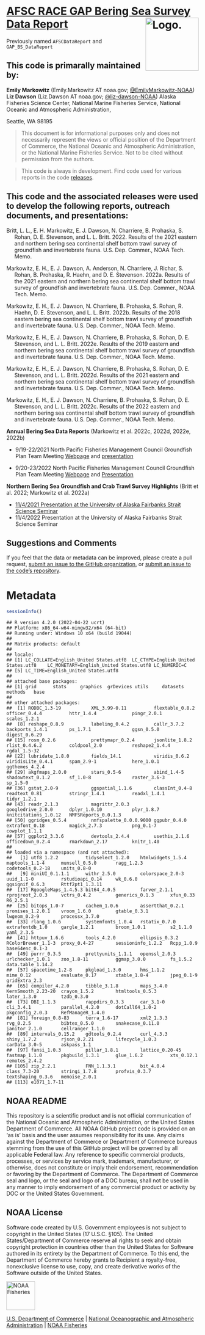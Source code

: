 <!-- README.md is generated from README.Rmd. Please edit that file -->

# [AFSC RACE GAP Bering Sea Survey Data Report](%60r%20link_repo%60) <img src="https://avatars.githubusercontent.com/u/91760178?s=96&amp;v=4" alt="Logo." align="right" width="139" height="139"/>

Previously named `AFSCDataReport` and `GAP_BS_DataReport`

## This code is primarally maintained by:

**Emily Markowitz** (Emily.Markowitz AT noaa.gov;
[@EmilyMarkowitz-NOAA](https://github.com/EmilyMarkowitz-NOAA)) **Liz
Dawson** (Liz.Dawson AT noaa.gov;
[@liz-dawson-NOAA](https://github.com/liz-dawson-NOAA)) Alaska Fisheries
Science Center, National Marine Fisheries Service, National Oceanic and
Atmospheric Administration,

Seattle, WA 98195

> This document is for informational purposes only and does not
> necessarily represent the views or official position of the Department
> of Commerce, the National Oceanic and Atmospheric Administration, or
> the National Marine Fisheries Service. Not to be cited without
> permission from the authors.

> This code is always in development. Find code used for various reports
> in the code
> [releases](https://github.com/EmilyMarkowitz-NOAA/gap_bs_data_report/releases).

## This code and the associated releases were used to develop the following reports, outreach documents, and presentations:

<div id="refs" class="references csl-bib-body hanging-indent">

<div id="ref-2021Community" class="csl-entry">

Britt, L. L., E. H. Markowitz, E. J. Dawson, N. Charriere, B. Prohaska,
S. Rohan, D. E. Stevenson, and L. L. Britt. 2022. Results of the 2021
eastern and northern bering sea continental shelf bottom trawl survey of
groundfish and invertebrate fauna. U.S. Dep. Commer., NOAA Tech. Memo.

</div>

<div id="ref-2022Community" class="csl-entry">

Markowitz, E. H., E. J. Dawson, A. Anderson, N. Charriere, J. Richar, S.
Rohan, B. Prohaska, R. Haehn, and D. E. Stevenson. 2022a. Results of the
2021 eastern and northern bering sea continental shelf bottom trawl
survey of groundfish and invertebrate fauna. U.S. Dep. Commer., NOAA
Tech. Memo.

</div>

<div id="ref-2018EBS2022" class="csl-entry">

Markowitz, E. H., E. J. Dawson, N. Charriere, B. Prohaska, S. Rohan, R.
Haehn, D. E. Stevenson, and L. L. Britt. 2022b. Results of the 2018
eastern bering sea continental shelf bottom trawl survey of groundfish
and invertebrate fauna. U.S. Dep. Commer., NOAA Tech. Memo.

</div>

<div id="ref-2019NEBS2022" class="csl-entry">

Markowitz, E. H., E. J. Dawson, N. Charriere, B. Prohaska, S. Rohan, D.
E. Stevenson, and L. L. Britt. 2022e. Results of the 2019 eastern and
northern bering sea continental shelf bottom trawl survey of groundfish
and invertebrate fauna. U.S. Dep. Commer., NOAA Tech. Memo.

</div>

<div id="ref-2021NEBS2022" class="csl-entry">

Markowitz, E. H., E. J. Dawson, N. Charriere, B. Prohaska, S. Rohan, D.
E. Stevenson, and L. L. Britt. 2022d. Results of the 2021 eastern and
northern bering sea continental shelf bottom trawl survey of groundfish
and invertebrate fauna. U.S. Dep. Commer., NOAA Tech. Memo.

</div>

<div id="ref-2022NEBS2022" class="csl-entry">

Markowitz, E. H., E. J. Dawson, N. Charriere, B. Prohaska, S. Rohan, D.
E. Stevenson, and L. L. Britt. 2022c. Results of the 2022 eastern and
northern bering sea continental shelf bottom trawl survey of groundfish
and invertebrate fauna. U.S. Dep. Commer., NOAA Tech. Memo.

</div>

</div>

**Annual Bering Sea Data Reports** (Markowitz et al. 2022c, 2022d,
2022e, 2022b)

-   9/19-22/2021 North Pacific Fisheries Management Council Groundfish
    Plan Team Meeting
    [Webpage](https://meetings.npfmc.org/Meeting/Details/2427) and
    [presentation](https://meetings.npfmc.org/CommentReview/DownloadFile?p=f48aa839-fdd1-4000-a556-2a3aa4521d8b.pdf&fileName=2021_EBSsurvey%20PRESENTATION.pdf)

-   9/20-23/2022 North Pacific Fisheries Management Council Groundfish
    Plan Team Meeting
    [Webpage](https://meetings.npfmc.org/Meeting/Details/2949) and
    [Presentation](https://meetings.npfmc.org/CommentReview/DownloadFile?p=02e397c4-a1cc-46eb-b2ae-1c3cc368e682.pdf&fileName=2022_EBSsurvey_planteam.pdf)

**Northern Bering Sea Groundfish and Crab Trawl Survey Highlights**
(Britt et al. 2022; Markowitz et al. 2022a)

-   [11/4/2021 Presentation at the University of Alaska Fairbanks Strait
    Science Seminar](https://youtu.be/putpYJtPRF8)
-   11/4/2022 Presentation at the University of Alaska Fairbanks Strait
    Science Seminar

## Suggestions and Comments

If you feel that the data or metadata can be improved, please create a
pull request, [submit an issue to the GitHub
organization](https://github.com/afsc-gap-products/data-requests/issues),
or [submit an issue to the code’s
repository](%60r%20paste0(link_repo,%20%22/issues%22)%60).

# Metadata

``` r
sessionInfo()
```

    ## R version 4.2.0 (2022-04-22 ucrt)
    ## Platform: x86_64-w64-mingw32/x64 (64-bit)
    ## Running under: Windows 10 x64 (build 19044)
    ## 
    ## Matrix products: default
    ## 
    ## locale:
    ## [1] LC_COLLATE=English_United States.utf8  LC_CTYPE=English_United States.utf8    LC_MONETARY=English_United States.utf8 LC_NUMERIC=C                          
    ## [5] LC_TIME=English_United States.utf8    
    ## 
    ## attached base packages:
    ## [1] grid      stats     graphics  grDevices utils     datasets  methods   base     
    ## 
    ## other attached packages:
    ##  [1] RODBC_1.3-19           XML_3.99-0.11          flextable_0.8.2        officer_0.4.4          httr_1.4.4             pingr_2.0.1            scales_1.2.1          
    ##  [8] reshape_0.8.9          labeling_0.4.2         callr_3.7.2            backports_1.4.1        ps_1.7.1               ggsn_0.5.0             digest_0.6.29         
    ## [15] rosm_0.2.6             prettymapr_0.2.4       jsonlite_1.8.2         rlist_0.4.6.2          coldpool_2.0           reshape2_1.4.4         rgdal_1.5-32          
    ## [22] lubridate_1.8.0        fields_14.1            viridis_0.6.2          viridisLite_0.4.1      spam_2.9-1             here_1.0.1             ggthemes_4.2.4        
    ## [29] akgfmaps_2.0.0         stars_0.5-6            abind_1.4-5            shadowtext_0.1.2       sf_1.0-8               raster_3.6-3           sp_1.5-0              
    ## [36] gstat_2.0-9            ggspatial_1.1.6        classInt_0.4-8         readtext_0.81          stringr_1.4.1          readxl_1.4.1           tidyr_1.2.1           
    ## [43] readr_2.1.3            magrittr_2.0.3         googledrive_2.0.0      dplyr_1.0.10           plyr_1.8.7             knitcitations_1.0.12   NMFSReports_0.0.1.3   
    ## [50] ggridges_0.5.4         nmfspalette_0.0.0.9000 ggpubr_0.4.0           extrafont_0.18         magick_2.7.3           png_0.1-7              cowplot_1.1.1         
    ## [57] ggplot2_3.3.6          devtools_2.4.4         usethis_2.1.6          officedown_0.2.4       rmarkdown_2.17         knitr_1.40            
    ## 
    ## loaded via a namespace (and not attached):
    ##   [1] utf8_1.2.2          tidyselect_1.2.0    htmlwidgets_1.5.4   maptools_1.1-4      munsell_0.5.0       ragg_1.2.3          codetools_0.2-18    units_0.8-0        
    ##   [9] miniUI_0.1.1.1      withr_2.5.0         colorspace_2.0-3    uuid_1.1-0          rstudioapi_0.14     wk_0.6.0            ggsignif_0.6.3      Rttf2pt1_1.3.11    
    ##  [17] RgoogleMaps_1.4.5.3 bit64_4.0.5         farver_2.1.1        rprojroot_2.0.3     vctrs_0.4.2         generics_0.1.3      xfun_0.33           R6_2.5.1           
    ##  [25] bitops_1.0-7        cachem_1.0.6        assertthat_0.2.1    promises_1.2.0.1    vroom_1.6.0         gtable_0.3.1        lwgeom_0.2-9        processx_3.7.0     
    ##  [33] rlang_1.0.6         systemfonts_1.0.4   rstatix_0.7.0       extrafontdb_1.0     gargle_1.2.1        broom_1.0.1         s2_1.1.0            yaml_2.3.5         
    ##  [41] httpuv_1.6.6        tools_4.2.0         ellipsis_0.3.2      RColorBrewer_1.1-3  proxy_0.4-27        sessioninfo_1.2.2   Rcpp_1.0.9          base64enc_0.1-3    
    ##  [49] purrr_0.3.5         prettyunits_1.1.1   openssl_2.0.3       urlchecker_1.0.1    zoo_1.8-11          ggmap_3.0.0         fs_1.5.2            data.table_1.14.2  
    ##  [57] spacetime_1.2-8     pkgload_1.3.0       hms_1.1.2           mime_0.12           evaluate_0.17       xtable_1.8-4        jpeg_0.1-9          gridExtra_2.3      
    ##  [65] compiler_4.2.0      tibble_3.1.8        maps_3.4.0          KernSmooth_2.23-20  crayon_1.5.2        htmltools_0.5.3     later_1.3.0         tzdb_0.3.0         
    ##  [73] DBI_1.1.3           rappdirs_0.3.3      car_3.1-0           cli_3.4.1           parallel_4.2.0      dotCall64_1.0-2     pkgconfig_2.0.3     RefManageR_1.4.0   
    ##  [81] foreign_0.8-83      terra_1.6-17        xml2_1.3.3          rvg_0.2.5           bibtex_0.5.0        snakecase_0.11.0    janitor_2.1.0       cellranger_1.1.0   
    ##  [89] intervals_0.15.2    gdtools_0.2.4       curl_4.3.3          shiny_1.7.2         rjson_0.2.21        lifecycle_1.0.3     carData_3.0-5       askpass_1.1        
    ##  [97] fansi_1.0.3         pillar_1.8.1        lattice_0.20-45     fastmap_1.1.0       pkgbuild_1.3.1      glue_1.6.2          xts_0.12.1          remotes_2.4.2      
    ## [105] zip_2.2.1           FNN_1.1.3.1         bit_4.0.4           class_7.3-20        stringi_1.7.8       profvis_0.3.7       textshaping_0.3.6   memoise_2.0.1      
    ## [113] e1071_1.7-11

## NOAA README

This repository is a scientific product and is not official
communication of the National Oceanic and Atmospheric Administration, or
the United States Department of Commerce. All NOAA GitHub project code
is provided on an ‘as is’ basis and the user assumes responsibility for
its use. Any claims against the Department of Commerce or Department of
Commerce bureaus stemming from the use of this GitHub project will be
governed by all applicable Federal law. Any reference to specific
commercial products, processes, or services by service mark, trademark,
manufacturer, or otherwise, does not constitute or imply their
endorsement, recommendation or favoring by the Department of Commerce.
The Department of Commerce seal and logo, or the seal and logo of a DOC
bureau, shall not be used in any manner to imply endorsement of any
commercial product or activity by DOC or the United States Government.

## NOAA License

Software code created by U.S. Government employees is not subject to
copyright in the United States (17 U.S.C. §105). The United
States/Department of Commerce reserve all rights to seek and obtain
copyright protection in countries other than the United States for
Software authored in its entirety by the Department of Commerce. To this
end, the Department of Commerce hereby grants to Recipient a
royalty-free, nonexclusive license to use, copy, and create derivative
works of the Software outside of the United States.

<img src="https://raw.githubusercontent.com/nmfs-general-modeling-tools/nmfspalette/main/man/figures/noaa-fisheries-rgb-2line-horizontal-small.png" alt="NOAA Fisheries" height="75"/>

[U.S. Department of Commerce](https://www.commerce.gov/) \| [National
Oceanographic and Atmospheric Administration](https://www.noaa.gov) \|
[NOAA Fisheries](https://www.fisheries.noaa.gov/)
